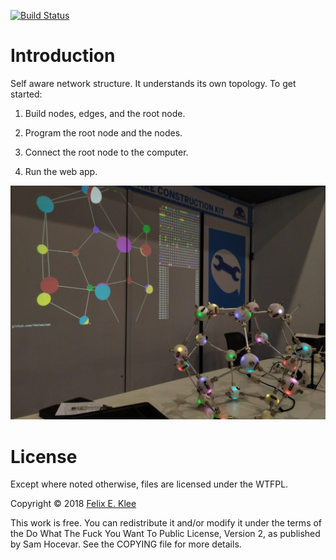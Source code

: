 [![Build Status](https://travis-ci.org/feklee/san.svg?branch=master)](https://travis-ci.org/feklee/san)

Introduction
============

Self aware network structure. It understands its own topology. To get started:

1. Build nodes, edges, and the root node.

2. Program the root node and the nodes.

3. Connect the root node to the computer.

4. Run the web app.

![Photo of setup at Maker Faire Rome 2018](images/2018-10-14+02_Maker_Faire_Rome.jpg)


License
=======

Except where noted otherwise, files are licensed under the WTFPL.

Copyright © 2018 [Felix E. Klee](felix.klee@inka.de)

This work is free. You can redistribute it and/or modify it under the terms of
the Do What The Fuck You Want To Public License, Version 2, as published by Sam
Hocevar. See the COPYING file for more details.
